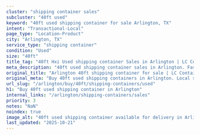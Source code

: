 ```yaml
---
cluster: "shipping container sales"
subcluster: "40ft used"
keyword: "40ft used shipping container for sale Arlington, TX"
intent: "Transactional-Local"
page_type: "Location-Product"
city: "Arlington, TX"
service_type: "shipping container"
condition: "Used"
size: "40ft"
title_tag: "40ft Hxi Used shipping container Sales in Arlington | LC Container"
meta_description: "40ft used shipping container sales in Arlington. Fast delivery, competitive pricing. Serving shipping containers area. Quote ID: 9KT. Call (214) 524-4168 for your free quote today."
original_title: "Arlington 40ft shipping container for sale | LC Container"
original_meta: "Buy 40ft used shipping containers in Arlington. Local since 2003. New & used inventory. Fast delivery. Get your free quote — call (214) 524-4168 today."
url_slug: "/arlington/buy/40ft/shipping-containers/used"
h1: "Buy 40ft used shipping container in Arlington"
internal_links: "/arlington/shipping-containers/sales"
priority: 3
notes: "NaN"
noindex: true
image_alt: "40ft used shipping container available for delivery in Arlington"
last_updated: "2025-10-21"
---
```


<!-- TODO: Add unique city/inventory copy, images, and internal links here. -->
